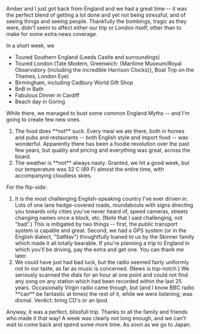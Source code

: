 <!--
.. title: Britannia Rules
.. date: 2005/07/18 13:37
.. slug: index
.. tags:
.. link:
.. description:
-->

Amber and I just got back from England and we had a great time -- it was the perfect blend of getting a lot done and yet not being stressful, and of seeing things and seeing people. Thankfully the bombings, tragic as they were, didn't seem to affect either our trip or London itself, other than to make for some extra news coverage.

In a short week, we <ul><li>Toured Southern England (Leeds Castle and surroundings)</li><li>Toured London (Tate Modern, Greenwich: {Maritime Museum/Royal Observatory (including the incredible Harrison Clocks)}, Boat Trip on the Thames, London Eye)</li><li>Birmingham, including Cadbury World Gift Shop</li><li>BnB in Bath</li><li>Fabulous Dinner in Cardiff</li><li>Beach day in Goring</li></ul>

While there, we managed to bust some common England Myths -- and I'm going to create few new ones.
<ol><li>The food does **not** suck. Every meal we ate there, both in homes and pubs and restaurants -- both English style and import food -- was wonderful. Apparently there has been a foodie revolution over the past few years, but quality and pricing and everything was great, across the board.</li><li>The weather is **not** always nasty. Granted, we hit a good week, but our temperature was 32 C (89 F) almost the entire time, with accompanying cloudless skies.</li></ol>

For the flip-side:
<ol><li>It is the most challenging English-speaking country I've ever driven in. Lots of one lane hedge-covered roads, roundabouts with signs directing you towards only cities you've never heard of, speed cameras, streets changing names once a block, etc. (Note that I said challenging, not "bad".) This is mitigated by two things -- first, the public transport system is capable and great. Second, we had a GPS system (or in the English dialect, "SatNav") thoughtfully loaned to us by the Skinner family which made it all totally bearable. If you're planning a trip to England in which you'll be driving, pay the extra and get one. You can thank me later.</li><li>We could have just had bad luck, but the radio seemed fairly uniformly not to our taste, as far as music is concerned. (News is top-notch.) We seriously scanned the dials for an hour at one point and could not find any song on any station which had been recorded within the last 25 years. Occasionally Virgin radio came though, but (and I know BBC radio **can** be fantastic at times) the rest of it, while we were listening, was dismal. Verdict: bring CD's or an Ipod.</li></ol>

Anyway, it was a perfect, blissfull trip. Thanks to all the family and friends who made it that way! A week was clearly not long enough, and we can't wait to come back and spend some more time. As soon as we go to Japan.
